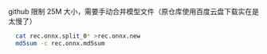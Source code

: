 github 限制 25M 大小，需要手动合并模型文件（原仓库使用百度云盘下载实在是太慢了）
 
```bash
  cat rec.onnx.split_0* >rec.onnx.new
  md5sum -c rec.onnx.md5sum
```
